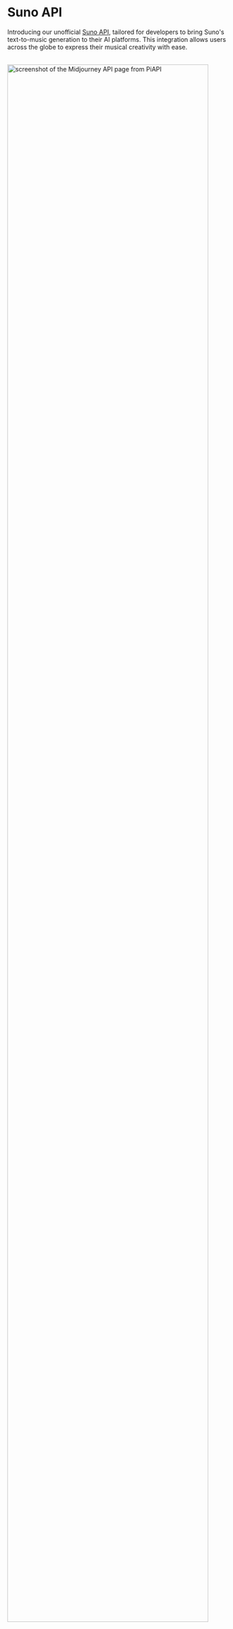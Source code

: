 # Suno API
Introducing our unofficial [Suno API](https://piapi.ai/suno-api), tailored for developers to bring Suno's text-to-music generation to their AI platforms. This integration allows users across the globe to express their musical creativity with ease.
<br><br>

<img src="https://github.com/PiAPI-1/Suno-API/assets/173328932/74a24cf6-c0d2-4ded-a735-e79221c60a05" alt="screenshot of the Midjourney API page from PiAPI" width="95%"/>

<br><br>

<h2>Features</h2>
<ol>
  <li>Integration Ready for V3</li>
  <li>Unlimited Music Creation!</li>
  <li>Asynchronous API Calls</li>
  <li>Suno Lyrics Generation</li>
  <li>Extended clip feature supported!</li>
  <li>Full Access to Advanced API Features</li>
  <li>High Concurrency</li>
  <li>Full song feature supported!</li>
  <li>Pay-as-you-go and Host-your-account Options</li>
  <li>Bulk generation available</li>
</ol>

<br><br>

<h2>Usage Options</h2>

<h3>Pay-as-you-go Option</h3>

<p>
  To get started, simply sign up and purchase credits in our Workspace. Once done, you can immediately access our API! Our service leverages PiAPI’s Suno account pools, ensuring seamless operation without any hassle on your part.
</p>

<ul>
  <li>No need for your own Suno account(s) pool</li>
  <li>No need to manage or operate Suno accounts</li>
  <li>Full access to all endpoints</li>
  <li>Start integrating the API immediately!</li>
</ul>

<br>

<h3>Host-your-account Option</h3>

<p>
  When you choose our Host-Your-Account service, you'll use your own Suno Account(s). Then you can subscribe to PiAPI's Suno API seat(s), connecting your Suno account(s) to the seat(s), and you're ready for integration!
</p>

<ul>
  <li>Faster generation time</li>
  <li>Supports hosting of multiple accounts</li>
  <li>Stable API service</li>
</ul>

<br>

<h3>Pricing</h3>

<h4>Pay-as-you-go Option</h4>

<ul>
  <li>Generation API Call: <b>$0.02</b>/call</li>
  <li>Continuation API Call: <b>$0.02</b>/call</li>
  <li>Lyrics Generation: <b>Free</b></li>
</ul>

<h4>Host-your-account Option</h4>

<ul>
  <li>Flat pricing: $<b>5</b>/seat/month</li>
</ul>

<br>

Please refer to our <a href="https://piapi.ai/pricing">pricing page</a> for more information. 

<br><br>

<h2>Usage Steps</h2>

<h3>Pay-as-you-go Option</h3>

<ul>
  <li>Register for PiAPI's Workspace using your GitHub account.</li>
  <li>Obtain your API KEY from our <a href="https://app.piapi.ai/">Workspace</a></li>
  <li>Start coding right away!</li>
</ul>

<br>

<h4>Sample API Calls (using cURL)</h4>

<br>

<p>Create a Generate Music call</p>

```
curl --request POST \
  --url https://api.piapi.ai/api/suno/v1/music \
  --header 'Accept: application/json' \
  --header 'Content-Type: application/json' \
  --header 'X-API-Key: {{x-api-key}}' \
  --data '{
  "custom_mode": true,
  "mv": "chirp-v3-5",
  "input": {
    "prompt": "Add_lyrics_into_the_music.",
    "title": "Add_the_title_of_the_song.",
    "tags": "Add_the_type_of_music.",
    "continue_at": 0,
    "continue_clip_id": ""
  }
}'
```
<p>Response</p>

```
{
    "code": 200,
    "data": {
        "task_id": "record_this_taskID"
    },
    "message": "success"
}
```
<br>

<p>Get the Generate Music call</p>

```
curl --request GET \
  --url https://api.piapi.ai/api/suno/v1/music/Insert_the_taskID_here \   //Replace the task_id with the returned task_id
  --header 'Accept: application/json' \
  --header 'X-API-Key: {{x-api-key}}'
```
<br>

<p>Response - Check out our <a href="https://piapi.ai/docs/suno-api/get-music">documentation</a> for more information!</p>

<br><br>

<h2>Contact us</h2>

<p>Email: <a href="mailto:contact@piapi.ai">contact@piapi.ai</a></p>

<br>
